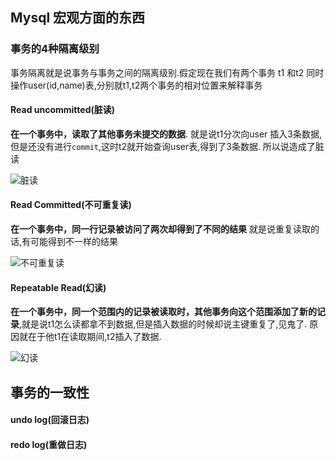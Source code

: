 ## Mysql 宏观方面的东西

### 事务的4种隔离级别

事务隔离就是说事务与事务之间的隔离级别.假定现在我们有两个事务 t1 和t2 同时操作user(id,name)表,分别就t1,t2两个事务的相对位置来解释事务

#### Read uncommitted(脏读)

**在一个事务中，读取了其他事务未提交的数据**. 就是说t1分次向user 插入3条数据,但是还没有进行`commit`,这时t2就开始查询user表,得到了3条数据. 所以说造成了脏读

![脏读](https://raw.githubusercontent.com/Draveness/Analyze/master/contents/Database/images/mysql/Read-Uncommited-Dirty-Read.jpg)

#### Read Committed(不可重复读)

**在一个事务中，同一行记录被访问了两次却得到了不同的结果** 就是说重复读取的话,有可能得到不一样的结果

![不可重复读](https://img.draveness.me/mweb/2019-07-16-Read-Commited-Non-Repeatable-Read.jpg)

#### Repeatable Read(幻读)

**在一个事务中，同一个范围内的记录被读取时，其他事务向这个范围添加了新的记录**,就是说t1怎么读都拿不到数据,但是插入数据的时候却说主键重复了,见鬼了. 原因就在于他t1在读取期间,t2插入了数据.

![幻读](https://raw.githubusercontent.com/Draveness/Analyze/master/contents/Database/images/mysql/Repeatable-Read-Phantom-Read.jpg)

## 事务的一致性

#### undo log(回滚日志)

#### redo log(重做日志)

